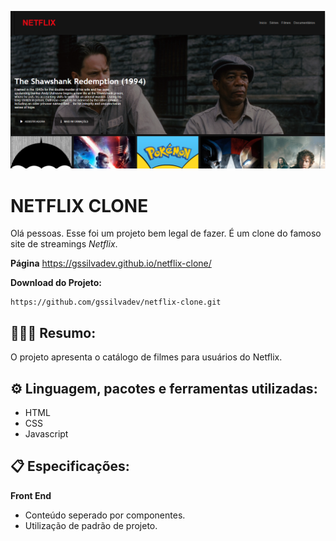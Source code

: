 
![Website desing](https://github.com/gssilvadev/netflix-clone/blob/main/img/netflix-initial-page.png)

# NETFLIX CLONE

Olá pessoas. Esse foi um projeto bem legal de fazer. É um clone do famoso site de streamings _Netflix_.

**Página**
https://gssilvadev.github.io/netflix-clone/
 
**Download do Projeto:** 
```
https://github.com/gssilvadev/netflix-clone.git
```


## 👨🏻‍💻 Resumo: 

O projeto apresenta o catálogo de filmes para usuários do Netflix.

## ⚙️ Linguagem, pacotes e ferramentas utilizadas:

- HTML
- CSS
- Javascript


## 📋 Especificações:

**Front End**

- Conteúdo seperado por componentes. 
- Utilização de padrão de projeto.
